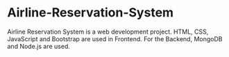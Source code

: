 # Airline-Reservation-System
Airline Reservation System is a web development project.  HTML, CSS, JavaScript and Bootstrap are used in Frontend. For the Backend, MongoDB and Node.js are used.
